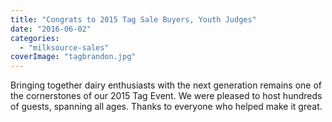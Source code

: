 ```yaml
---
title: "Congrats to 2015 Tag Sale Buyers, Youth Judges"
date: "2016-06-02"
categories: 
  - "milksource-sales"
coverImage: "tagbrandon.jpg"
---
```


Bringing together dairy enthusiasts with the next generation remains one of the cornerstones of our 2015 Tag Event. We were pleased to host hundreds of guests, spanning all ages. Thanks to everyone who helped make it great.

